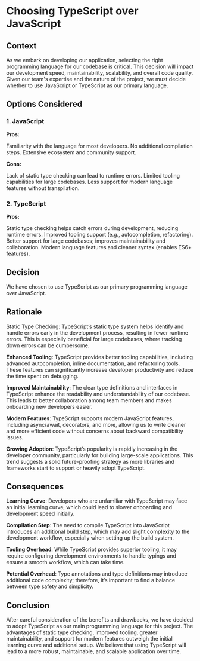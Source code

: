 # Choosing TypeScript over JavaScript

## Context

As we embark on developing our application, selecting the right programming language for our codebase is critical. This decision will impact our development speed, maintainability, scalability, and overall code quality. Given our team's expertise and the nature of the project, we must decide whether to use JavaScript or TypeScript as our primary language.

## Options Considered

### 1. JavaScript

**Pros:**

Familiarity with the language for most developers.
No additional compilation steps.
Extensive ecosystem and community support.

**Cons:**

Lack of static type checking can lead to runtime errors.
Limited tooling capabilities for large codebases.
Less support for modern language features without transpilation.

### 2. TypeScript

**Pros:**

Static type checking helps catch errors during development, reducing runtime errors.
Improved tooling support (e.g., autocompletion, refactoring).
Better support for large codebases; improves maintainability and collaboration.
Modern language features and cleaner syntax (enables ES6+ features).

## Decision

We have chosen to use TypeScript as our primary programming language over JavaScript.

## Rationale

Static Type Checking: TypeScript’s static type system helps identify and handle errors early in the development process, resulting in fewer runtime errors. This is especially beneficial for large codebases, where tracking down errors can be cumbersome.

**Enhanced Tooling**: TypeScript provides better tooling capabilities, including advanced autocompletion, inline documentation, and refactoring tools. These features can significantly increase developer productivity and reduce the time spent on debugging.

**Improved Maintainability**: The clear type definitions and interfaces in TypeScript enhance the readability and understandability of our codebase. This leads to better collaboration among team members and makes onboarding new developers easier.

**Modern Features**: TypeScript supports modern JavaScript features, including async/await, decorators, and more, allowing us to write cleaner and more efficient code without concerns about backward compatibility issues.

**Growing Adoption**: TypeScript’s popularity is rapidly increasing in the developer community, particularly for building large-scale applications. This trend suggests a solid future-proofing strategy as more libraries and frameworks start to support or heavily adopt TypeScript.

## Consequences

**Learning Curve**: Developers who are unfamiliar with TypeScript may face an initial learning curve, which could lead to slower onboarding and development speed initially.

**Compilation Step**: The need to compile TypeScript into JavaScript introduces an additional build step, which may add slight complexity to the development workflow, especially when setting up the build system.

**Tooling Overhead**: While TypeScript provides superior tooling, it may require configuring development environments to handle typings and ensure a smooth workflow, which can take time.

**Potential Overhead**: Type annotations and type definitions may introduce additional code complexity; therefore, it’s important to find a balance between type safety and simplicity.

## Conclusion

After careful consideration of the benefits and drawbacks, we have decided to adopt TypeScript as our main programming language for this project. The advantages of static type checking, improved tooling, greater maintainability, and support for modern features outweigh the initial learning curve and additional setup. We believe that using TypeScript will lead to a more robust, maintainable, and scalable application over time.

